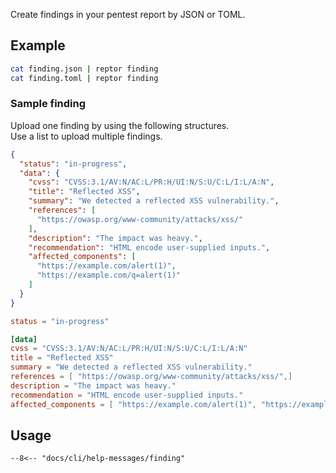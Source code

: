 Create findings in your pentest report by JSON or TOML.

## Example
```bash
cat finding.json | reptor finding
cat finding.toml | reptor finding
```

### Sample finding

Upload one finding by using the following structures.  
Use a list to upload multiple findings.

```json title="JSON finding structure"
{
  "status": "in-progress",
  "data": {
    "cvss": "CVSS:3.1/AV:N/AC:L/PR:H/UI:N/S:U/C:L/I:L/A:N",
    "title": "Reflected XSS",
    "summary": "We detected a reflected XSS vulnerability.",
    "references": [
      "https://owasp.org/www-community/attacks/xss/"
    ],
    "description": "The impact was heavy.",
    "recommendation": "HTML encode user-supplied inputs.",
    "affected_components": [
      "https://example.com/alert(1)",
      "https://example.com/q=alert(1)"
    ]
  }
}
```

```toml title="TOML finding structure"
status = "in-progress"

[data]
cvss = "CVSS:3.1/AV:N/AC:L/PR:H/UI:N/S:U/C:L/I:L/A:N"
title = "Reflected XSS"
summary = "We detected a reflected XSS vulnerability."
references = [ "https://owasp.org/www-community/attacks/xss/",]
description = "The impact was heavy."
recommendation = "HTML encode user-supplied inputs."
affected_components = [ "https://example.com/alert(1)", "https://example.com/q=alert(1)",]
```

## Usage
```
--8<-- "docs/cli/help-messages/finding"
```
